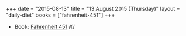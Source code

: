 +++
date = "2015-08-13"
title = "13 August 2015 (Thursday)"
layout = "daily-diet"
books = ["fahrenheit-451"]
+++

<ul>
<li class="entry Book">Book: <a href="/books/fahrenheit-451">Fahrenheit 451</a> /f/</li>
</ul>